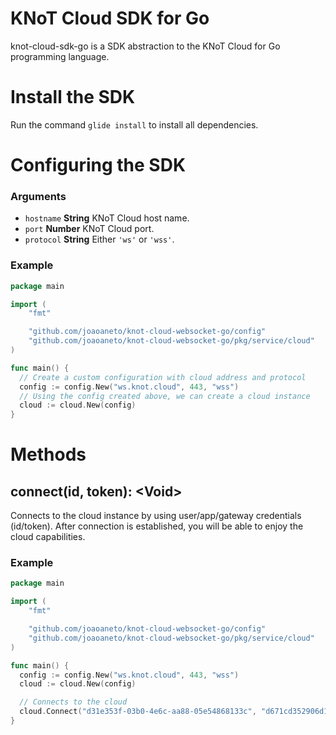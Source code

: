 # KNoT Cloud SDK for Go

knot-cloud-sdk-go is a SDK abstraction to the KNoT Cloud for Go programming language.

# Install the SDK

Run the command `glide install` to install all dependencies.

# Configuring the SDK

### Arguments
- `hostname` **String** KNoT Cloud host name.
- `port` **Number** KNoT Cloud port.
- `protocol` **String** Either `'ws'` or `'wss'`.

### Example

```go
package main

import (
	"fmt"

	"github.com/joaoaneto/knot-cloud-websocket-go/config"
	"github.com/joaoaneto/knot-cloud-websocket-go/pkg/service/cloud"
)

func main() {
  // Create a custom configuration with cloud address and protocol
  config := config.New("ws.knot.cloud", 443, "wss")
  // Using the config created above, we can create a cloud instance
  cloud := cloud.New(config)
}
```

# Methods

## connect(id, token): &lt;Void&gt;

Connects to the cloud instance by using user/app/gateway credentials (id/token). After connection is established, you will be able to enjoy the cloud capabilities.

### Example

```go
package main

import (
	"fmt"

	"github.com/joaoaneto/knot-cloud-websocket-go/config"
	"github.com/joaoaneto/knot-cloud-websocket-go/pkg/service/cloud"
)

func main() {
  config := config.New("ws.knot.cloud", 443, "wss")
  cloud := cloud.New(config)

  // Connects to the cloud
  cloud.Connect("d31e353f-03b0-4e6c-aa88-05e54868133c", "d671cd352906d1d2f1c71e11086d5494a8095a4f")
}
```